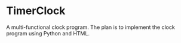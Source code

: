 # TimerClock
A multi-functional clock program.
The plan is to implement the clock program using Python and HTML.
